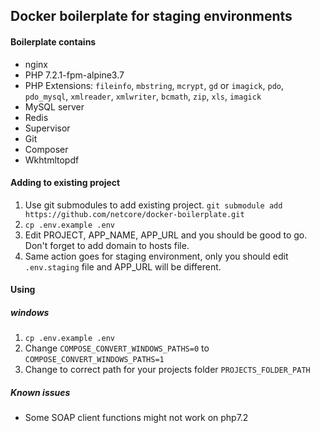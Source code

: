 ## Docker boilerplate for staging environments

#### Boilerplate contains
* nginx
* PHP 7.2.1-fpm-alpine3.7
* PHP Extensions: `fileinfo`, `mbstring`, `mcrypt`, `gd` or `imagick`, `pdo`, `pdo_mysql`, `xmlreader`, `xmlwriter`, `bcmath`, `zip`, `xls`, `imagick`
* MySQL server
* Redis
* Supervisor
* Git
* Composer
* Wkhtmltopdf

#### Adding to existing project
1. Use git submodules to add existing project. ``git submodule add https://github.com/netcore/docker-boilerplate.git``
2. ``cp .env.example .env``
3. Edit PROJECT, APP_NAME, APP_URL and you should be good to go. Don't forget to add domain to hosts file.
4. Same action goes for staging environment, only you should edit ``.env.staging`` file and APP_URL will be different.

#### Using
##### windows
1. `cp .env.example .env`
2. Change `COMPOSE_CONVERT_WINDOWS_PATHS=0` to `COMPOSE_CONVERT_WINDOWS_PATHS=1`
3. Change to correct path for your projects folder `PROJECTS_FOLDER_PATH`

##### Known issues
- Some SOAP client functions might not work on php7.2